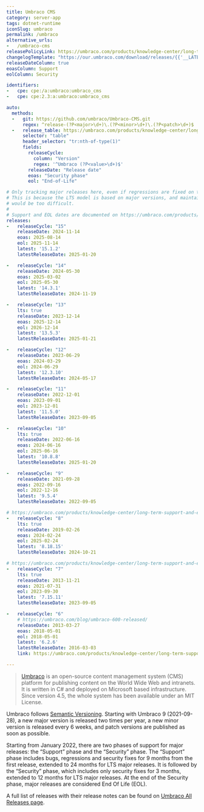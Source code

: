 ```yaml
---
title: Umbraco CMS
category: server-app
tags: dotnet-runtime
iconSlug: umbraco
permalink: /umbraco
alternative_urls:
-   /umbraco-cms
releasePolicyLink: https://umbraco.com/products/knowledge-center/long-term-support-and-end-of-life/
changelogTemplate: "https://our.umbraco.com/download/releases/{{'__LATEST__'|replace:'.',''}}"
releaseDateColumn: true
eoasColumn: Support
eolColumn: Security

identifiers:
-   cpe: cpe:/a:umbraco:umbraco_cms
-   cpe: cpe:2.3:a:umbraco:umbraco_cms

auto:
  methods:
  -   git: https://github.com/umbraco/Umbraco-CMS.git
      regex: ^release-(?P<major>\d+)\.(?P<minor>\d+)\.(?P<patch>\d+)$
  -   release_table: https://umbraco.com/products/knowledge-center/long-term-support-and-end-of-life/
      selector: "table"
      header_selector: "tr:nth-of-type(1)"
      fields:
        releaseCycle:
          column: "Version"
          regex: '^Umbraco (?P<value>\d+)$'
        releaseDate: "Release date"
        eoas: "Security phase"
        eol: "End-of-Life"

# Only tracking major releases here, even if regressions are fixed on the last three minors.
# This is because the LTS model is based on major versions, and maintaining so many minor versions
# would be too difficult.
#
# Support and EOL dates are documented on https://umbraco.com/products/knowledge-center/long-term-support-and-end-of-life/.
releases:
-   releaseCycle: "15"
    releaseDate: 2024-11-14
    eoas: 2025-08-14
    eol: 2025-11-14
    latest: '15.1.2'
    latestReleaseDate: 2025-01-20

-   releaseCycle: "14"
    releaseDate: 2024-05-30
    eoas: 2025-03-02
    eol: 2025-05-30
    latest: '14.3.1'
    latestReleaseDate: 2024-11-19

-   releaseCycle: "13"
    lts: true
    releaseDate: 2023-12-14
    eoas: 2025-12-14
    eol: 2026-12-14
    latest: '13.5.3'
    latestReleaseDate: 2025-01-21

-   releaseCycle: "12"
    releaseDate: 2023-06-29
    eoas: 2024-03-29
    eol: 2024-06-29
    latest: '12.3.10'
    latestReleaseDate: 2024-05-17

-   releaseCycle: "11"
    releaseDate: 2022-12-01
    eoas: 2023-09-01
    eol: 2023-12-01
    latest: '11.5.0'
    latestReleaseDate: 2023-09-05

-   releaseCycle: "10"
    lts: true
    releaseDate: 2022-06-16
    eoas: 2024-06-16
    eol: 2025-06-16
    latest: '10.8.8'
    latestReleaseDate: 2025-01-20

-   releaseCycle: "9"
    releaseDate: 2021-09-28
    eoas: 2022-09-16
    eol: 2022-12-16
    latest: '9.5.4'
    latestReleaseDate: 2022-09-05

# https://umbraco.com/products/knowledge-center/long-term-support-and-end-of-life/umbraco-8-end-of-life-eol/
-   releaseCycle: "8"
    lts: true
    releaseDate: 2019-02-26
    eoas: 2024-02-24
    eol: 2025-02-24
    latest: '8.18.15'
    latestReleaseDate: 2024-10-21

# https://umbraco.com/products/knowledge-center/long-term-support-and-end-of-life/umbraco-7-end-of-life-eol/
-   releaseCycle: "7"
    lts: true
    releaseDate: 2013-11-21
    eoas: 2021-07-31
    eol: 2023-09-30
    latest: '7.15.11'
    latestReleaseDate: 2023-09-05

-   releaseCycle: "6"
    # https://umbraco.com/blog/umbraco-600-released/
    releaseDate: 2013-03-27
    eoas: 2018-05-01
    eol: 2018-05-01
    latest: '6.2.6'
    latestReleaseDate: 2016-03-03
    link: https://umbraco.com/products/knowledge-center/long-term-support-and-end-of-life/umbraco-6-end-of-life-eol/

---
```


> [Umbraco](https://umbraco.com/) is an open-source content management system (CMS) platform for
> publishing content on the World Wide Web and intranets. It is written in C# and deployed on
> Microsoft based infrastructure. Since version 4.5, the whole system has been available under an
> MIT License.

Umbraco follows [Semantic Versioning](https://umbraco.com/products/knowledge-center/versioning-and-release-cadence/).
Starting with Umbraco 9 (2021-09-28), a new major version is released two times per year, a new
minor version is released every 6 weeks, and patch versions are published as soon as possible.

Starting from January 2022, there are two phases of support for major releases: the “Support” phase
and the “Security” phase. The “Support” phase includes bugs, regressions and security fixes for 9
months from the first release, extended to 24 months for LTS major releases. It is followed by the
“Security” phase, which includes only security fixes for 3 months, extended to 12 months for LTS
major releases. At the end of the Security phase, major releases are considered End Of Life (EOL).

A full list of releases with their release notes can be found on
[Umbraco All Releases page](https://our.umbraco.com/download/releases).
